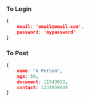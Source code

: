 ### To Login

```json
{
	email: 'email@email.com',
	password: 'mypassword'
}
```

### To Post

```json
{
    name: "A Person",
    age: 50,
    document: 11343033,
    contact: 1234959449
}
```


